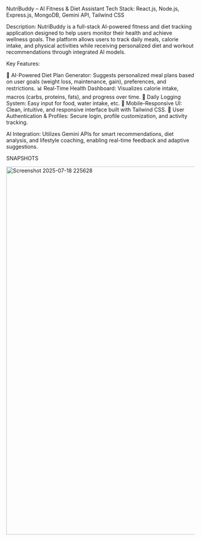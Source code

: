 NutriBuddy – AI Fitness & Diet Assistant
Tech Stack: React.js, Node.js, Express.js, MongoDB, Gemini API, Tailwind CSS

Description:
NutriBuddy is a full-stack AI-powered fitness and diet tracking application designed to help users monitor their health and achieve wellness goals. The platform allows users to track daily meals, calorie intake, and physical activities while receiving personalized diet and workout recommendations through integrated AI models.

Key Features:

🧠 AI-Powered Diet Plan Generator: Suggests personalized meal plans based on user goals (weight loss, maintenance, gain), preferences, and restrictions.
📊 Real-Time Health Dashboard: Visualizes calorie intake, macros (carbs, proteins, fats), and progress over time.
📅 Daily Logging System: Easy input for food, water intake, etc.
📱 Mobile-Responsive UI: Clean, intuitive, and responsive interface built with Tailwind CSS.
🔐 User Authentication & Profiles: Secure login, profile customization, and activity tracking.

AI Integration:
Utilizes Gemini APIs for smart recommendations, diet analysis, and lifestyle coaching, enabling real-time feedback and adaptive suggestions.

SNAPSHOTS

<img width="1876" height="984" alt="Screenshot 2025-07-18 225628" src="https://github.com/user-attachments/assets/09358ed5-4ea2-49de-ab38-f3857ab20507" />

